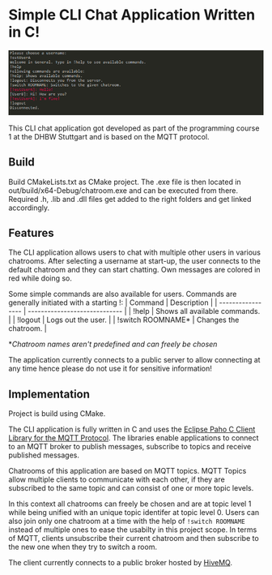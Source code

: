 # Simple CLI Chat Application Written in C!

![sample-image](docs/sample-image.png)

This CLI chat application got developed as part of the programming course 1 at the DHBW Stuttgart and is based on the MQTT protocol.  

## Build
Build CMakeLists.txt as CMake project.
The .exe file is then located in out/build/x64-Debug/chatroom.exe and can be executed from there.
Required .h, .lib and .dll files get added to the right folders and get linked accordingly.

## Features
The CLI application allows users to chat with multiple other users in various chatrooms.
After selecting a username at start-up, the user connects to the default chatroom and they can start chatting.
Own messages are colored in red while doing so.

Some simple commands are also available for users. Commands are generally initiated with a starting !:
| Command           | Description                   |
| ----------------- | ----------------------------- |
| !help             | Shows all available commands. |
| !logout           | Logs out the user.            |
| !switch ROOMNAME* | Changes the chatroom.         |

**Chatroom names aren't predefined and can freely be chosen*

The application currently connects to a public server to allow connecting at any time hence please do not use it for sensitive information! 

## Implementation
Project is build using CMake.

The CLI application is fully written in C and uses the [Eclipse Paho C Client Library for the MQTT Protocol](https://github.com/eclipse/paho.mqtt.c).
The libraries enable applications to connect to an MQTT broker to publish messages, subscribe to topics and receive published messages.

Chatrooms of this application are based on MQTT topics. 
MQTT Topics allow multiple clients to communicate with each other, if they are subscribed to the same topic and can consist of one or more topic levels.

In this context all chatrooms can freely be chosen and are at topic level 1 while being unified with an unique topic identifer at topic level 0.
Users can also join only one chatroom at a time with the help of `!switch ROOMNAME` instead of multiple ones to ease the usabilty in this project scope.
In terms of MQTT, clients unsubscribe their current chatroom and then subscribe to the new one when they try to switch a room.

The client currently connects to a public broker hosted by [HiveMQ](http://www.mqtt-dashboard.com/).